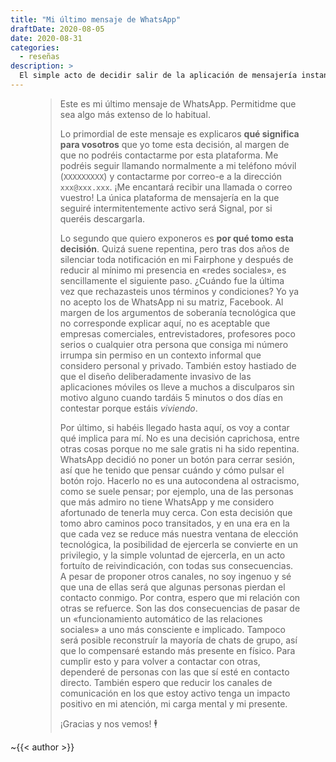 ```yaml
---
title: "Mi último mensaje de WhatsApp"
draftDate: 2020-08-05
date: 2020-08-31
categories:
  - reseñas
description: >
  El simple acto de decidir salir de la aplicación de mensajería instantánea más utilizada de occidente, de código cerrado y propiedad de Facebook, conlleva unas consecuencias y compromisos que asumo y expongo en mi último mensaje de WhatsApp.
---
```


<figure>

> Este es mi último mensaje de WhatsApp. Permitidme que sea algo más extenso de lo habitual.
>
> Lo primordial de este mensaje es explicaros **qué significa para vosotros** que yo tome esta decisión, al margen de que no podréis contactarme por esta plataforma. Me podréis seguir llamando normalmente a mi teléfono móvil (`XXXXXXXXX`) y contactarme por correo-e a la dirección `xxx@xxx.xxx`. ¡Me encantará recibir una llamada o correo vuestro! La única plataforma de mensajería en la que seguiré intermitentemente activo será Signal, por si queréis descargarla.
>
> Lo segundo que quiero exponeros es **por qué tomo esta decisión**. Quizá suene repentina, pero tras dos años de silenciar toda notificación en mi Fairphone y después de reducir al mínimo mi presencia en «redes sociales», es sencillamente el siguiente paso. ¿Cuándo fue la última vez que rechazasteis unos términos y condiciones? Yo ya no acepto los de WhatsApp ni su matriz, Facebook. Al margen de los argumentos de soberanía tecnológica que no corresponde explicar aquí, no es aceptable que empresas comerciales, entrevistadores, profesores poco serios o cualquier otra persona que consiga mi número irrumpa sin permiso en un contexto informal que considero personal y privado. También estoy hastiado de que el diseño deliberadamente invasivo de las aplicaciones móviles os lleve a muchos a disculparos sin motivo alguno cuando tardáis 5 minutos o dos días en contestar porque estáis _viviendo_.
>
> Por último, si habéis llegado hasta aquí, os voy a contar qué implica para mí. No es una decisión caprichosa, entre otras cosas porque no me sale gratis ni ha sido repentina. WhatsApp decidió no poner un botón para cerrar sesión, así que he tenido que pensar cuándo y cómo pulsar el botón rojo. Hacerlo no es una autocondena al ostracismo, como se suele pensar; por ejemplo, una de las personas que más admiro no tiene WhatsApp y me considero afortunado de tenerla muy cerca. Con esta decisión que tomo abro caminos poco transitados, y en una era en la que cada vez se reduce más nuestra ventana de elección tecnológica, la posibilidad de ejercerla se convierte en un privilegio, y la simple voluntad de ejercerla, en un acto fortuíto de reivindicación, con todas sus consecuencias. A pesar de proponer otros canales, no soy ingenuo y sé que una de ellas será que algunas personas pierdan el contacto conmigo. Por contra, espero que mi relación con otras se refuerce. Son las dos consecuencias de pasar de un «funcionamiento automático de las relaciones sociales» a uno más consciente e implicado. Tampoco será posible reconstruír la mayoría de chats de grupo, así que lo compensaré estando más presente en físico. Para cumplir esto y para volver a contactar con otras, dependeré de personas con las que sí esté en contacto directo. También espero que reducir los canales de comunicación en los que estoy activo tenga un impacto positivo en mi atención, mi carga mental y mi presente.
>
> ¡Gracias y nos vemos! 🕴️

</figure>

~{{< author >}}
